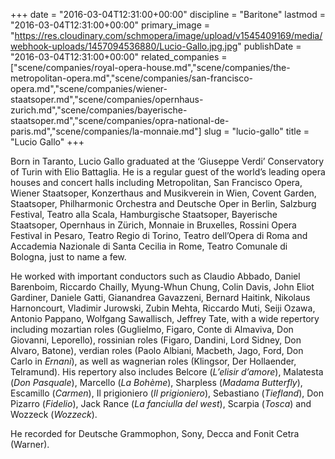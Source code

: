 +++
date = "2016-03-04T12:31:00+00:00"
discipline = "Baritone"
lastmod = "2016-03-04T12:31:00+00:00"
primary_image = "https://res.cloudinary.com/schmopera/image/upload/v1545409169/media/webhook-uploads/1457094536880/Lucio-Gallo.jpg.jpg"
publishDate = "2016-03-04T12:31:00+00:00"
related_companies = ["scene/companies/royal-opera-house.md","scene/companies/the-metropolitan-opera.md","scene/companies/san-francisco-opera.md","scene/companies/wiener-staatsoper.md","scene/companies/opernhaus-zurich.md","scene/companies/bayerische-staatsoper.md","scene/companies/opra-national-de-paris.md","scene/companies/la-monnaie.md"]
slug = "lucio-gallo"
title = "Lucio Gallo"
+++

Born in Taranto, Lucio Gallo graduated at the ‘Giuseppe Verdi’ Conservatory of Turin with Elio Battaglia. He is a regular guest of the world’s leading opera houses and concert halls including Metropolitan, San Francisco Opera, Wiener Staatsoper, Konzerthaus and Musikverein in Wien, Covent Garden, Staatsoper, Philharmonic Orchestra and Deutsche Oper in Berlin, Salzburg Festival, Teatro alla Scala, Hamburgische Staatsoper, Bayerische Staatsoper, Opernhaus in Zürich, Monnaie in Bruxelles, Rossini Opera Festival in Pesaro, Teatro Regio di Torino, Teatro dell’Opera di Roma and Accademia Nazionale di Santa Cecilia in Rome, Teatro Comunale di Bologna, just to name a few.

He worked with important conductors such as Claudio Abbado, Daniel Barenboim, Riccardo Chailly, Myung-Whun Chung, Colin Davis, John Eliot Gardiner, Daniele Gatti, Gianandrea Gavazzeni, Bernard Haitink, Nikolaus Harnoncourt, Vladimir Jurowski, Zubin Mehta, Riccardo Muti, Seiji Ozawa, Antonio Pappano, Wolfgang Sawallisch, Jeffrey Tate, with a wide repertory including mozartian roles (Guglielmo, Figaro, Conte di Almaviva, Don Giovanni, Leporello), rossinian roles (Figaro, Dandini, Lord Sidney, Don Alvaro, Batone), verdian roles (Paolo Albiani, Macbeth, Jago, Ford, Don Carlo in *Ernani*), as well as wagnerian roles (Klingsor, Der Hollaender, Telramund). His repertory also includes Belcore (*L’elisir d’amore*), Malatesta (*Don Pasquale*), Marcello (*La Bohème*), Sharpless (*Madama Butterfly*), Escamillo (*Carmen*), Il prigioniero (*Il prigioniero*), Sebastiano (*Tiefland*), Don Pizarro (*Fidelio*), Jack Rance (*La fanciulla del west*), Scarpia (*Tosca*) and Wozzeck (*Wozzeck*).

He recorded for Deutsche Grammophon, Sony, Decca and Fonit Cetra (Warner).
